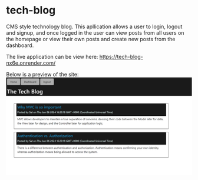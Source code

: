 # tech-blog
CMS style technology blog. This apllication allows a user to login, logout and signup, and once logged in the user can view posts from all users on the homepage or view their own posts and create new posts from the dashboard.

The live application can be view here: https://tech-blog-nx6e.onrender.com/

Below is a preview of the site:
![Application Preview](<assets/images/application preview.png>)
